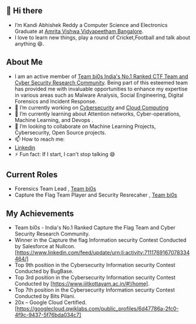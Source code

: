## 👋 Hi there
-  I’m Kandi Abhishek Reddy a Computer Science and Electronics Graduate at [Amrita Vishwa Vidyapeetham,Bangalore](https://www.amrita.edu/).
-  I love to learn new things, play a round of Cricket,Football and talk about anything 😄.
## About Me
- I am an active member of [Team bi0s  India's No.1 Ranked CTF Team and Cyber Security Research Community](https://bi0s.in/). Being part of this esteemed team has provided me with invaluable opportunities to enhance my expertise in various areas such as Malware Analysis, Social Engineering, Digital Forensics and Incident Response.
- 🔭  I’m currently working on [Cybersecurity](https://cloud.google.com/security/gcat) and [Cloud Computing](https://cloud.google.com/)
- 🌱 I’m currently learning about Attention networks, Cyber-operations, Machine Learning, and Devops .
- 👯 I’m looking to collaborate on Machine Learning Projects, Cybersecurity, Open Source projects.
- 📫 How to reach me:
- [Linkedin](https://www.linkedin.com/in/kandiabhishek08/)
- ⚡ Fun fact: If I start, I can't stop talking 😄

## Current Roles  
- Forensics Team Lead , [Team bi0s](https://bi0s.in/)
- Capture the Flag Team Player and Security Resrecaher , [Team bi0s](https://bi0s.in/)

<!---
AbhishekKandi83/AbhishekKandi83 is a ✨ special ✨ repository because its `README.md` (this file) appears on your GitHub profile.
You can click the Preview link to take a look at your changes.
--->

## My Achievements
- Team bi0s - India's No.1 Ranked Capture the Flag Team and Cyber Security Research Community.
- Winner in the Capture the flag Information security Contest Conducted by Salesforce at Nullcon.[https://www.linkedin.com/feed/update/urn:li:activity:7111769167078334464/]
- Top 9th position in the Cybersecurity Information security Contest Conducted by BugBase.
- Top 3rd position in the Cybersecurity Information security Contest Conducted by [https://www.iiitkottayam.ac.in/#!/home].
- Top 7th position in the Cybersecurity Information security Contest Conducted by Bits Pilani.
- 20x – Google Cloud Certified. [https://googlecloud.qwiklabs.com/public_profiles/6d47786a-2fc0-4f9c-9437-5f76bda034c7]
  


